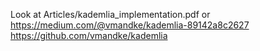 Look at Articles/kademlia_implementation.pdf
or
https://medium.com/@vmandke/kademlia-89142a8c2627
https://github.com/vmandke/kademlia
